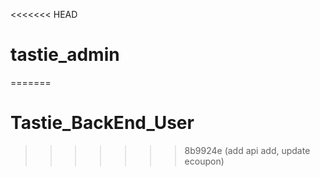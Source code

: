 <<<<<<< HEAD
# tastie_admin
=======
# Tastie_BackEnd_User
>>>>>>> 8b9924e (add api add, update ecoupon)
